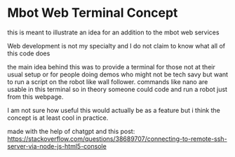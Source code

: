 # Mbot Web Terminal Concept
this is meant to illustrate an idea for an addition to the mbot web services 

Web development is not my specialty and I do not claim to know what all of this code does

the main idea behind this was to provide a terminal for those not at their usual setup or for people doing demos who might not be tech savy but want to run a script on the robot like wall follower. commands like nano are usable in this terminal so in theory someone could code and run a robot just from this webpage. 

I am not sure how useful this would actually be as a feature but i think the concept is at least cool in practice.


made with the help of chatgpt and this post:
https://stackoverflow.com/questions/38689707/connecting-to-remote-ssh-server-via-node-js-html5-console

